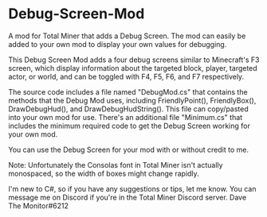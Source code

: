 # Debug-Screen-Mod
A mod for Total Miner that adds a Debug Screen. The mod can easily be added to your own mod to display your own values for debugging.

This Debug Screen Mod adds a four debug screens similar to Minecraft's F3 screen, which display information about the targeted block, player, targeted actor, or world, and can be toggled with F4, F5, F6, and F7 respectively.

The source code includes a file named "DebugMod.cs" that contains the methods that the Debug Mod uses, including FriendlyPoint(), FriendlyBox(), DrawDebugHud(), and DrawDebugHudString(). This file can copy/pasted into your own mod for use. There's an additional file "Minimum.cs" that includes the minimum required code to get the Debug Screen working for your own mod.

You can use the Debug Screen for your mod with or without credit to me.

Note: Unfortunately the Consolas font in Total Miner isn't actually monospaced, so the width of boxes might change rapidly.

I'm new to C#, so if you have any suggestions or tips, let me know. You can message me on Discord if you're in the Total Miner Discord server. Dave The Monitor#6212
